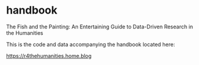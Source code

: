 # handbook
The Fish and the Painting: An Entertaining Guide to Data-Driven Research in the Humanities

This is the code and data accompanying the handbook located here:

https://r4thehumanities.home.blog
